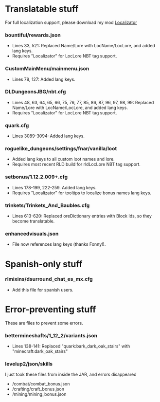 # Translatable stuff
For full localization support, please download my mod [Localizator](https://www.curseforge.com/minecraft/mc-mods/localizator)  
### bountiful/rewards.json
- Lines 33, 521:  Replaced Name/Lore with LocName/LocLore, and added lang keys.
- Requires "Localizator" for LocLore NBT tag support.   

### CustomMainMenu/mainmenu.json
- Lines 78, 127: Added lang keys.  

### DLDungeonsJBG/nbt.cfg
- Lines 48, 63, 64, 65, 66, 75, 76, 77, 85, 86, 87, 96, 97, 98, 99: Replaced Name/Lore with LocName/LocLore, and added lang keys.
- Requires "Localizator" for LocLore NBT tag support.    
  
### quark.cfg
- Lines 3089-3094: Added lang keys.  

### roguelike_dungeons/settings/fnar/vanilla/loot
- Added lang keys to all custom loot names and lore.
- Requires most recent RLD build for rldLocLore NBT tag support.

### setbonus/1.12.2.009+.cfg
- Lines 178-199, 222-259. Added lang keys.
- Requires "Localizator" for tooltips to localize bonus names lang keys.  

### trinkets/Trinkets_And_Baubles.cfg
- Lines 613-620: Replaced oreDictionary entries with Block Ids, so they become translatable.

### enhancedvisuals.json
- File now references lang keys (thanks Fonny!).  

# Spanish-only stuff
### rlmixins/dsurround_chat_es_mx.cfg
- Add this file for spanish users.  

# Error-preventing stuff
These are files to prevent some errors.
### bettermineshafts/1_12_2/variants.json
- Lines 138-141: Replaced "quark:bark_dark_oak_stairs" with "minecraft:dark_oak_stairs"

### levelup2/json/skills
I just took these files from inside the JAR, and errors disappeared
- /combat/combat_bonus.json
- /crafting/craft_bonus.json
- /mining/mining_bonus.json

